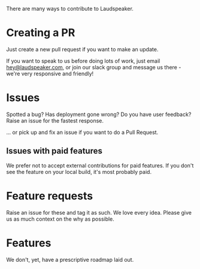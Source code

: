 There are many ways to contribute to Laudspeaker.

# Creating a PR

Just create a new pull request if you want to make an update.

If you want to speak to us before doing lots of work, just email hey@laudspeaker.com, or join our slack group and message us there - we're very responsive and friendly!

# Issues

Spotted a bug? Has deployment gone wrong? Do you have user feedback? Raise an issue for the fastest response.

... or pick up and fix an issue if you want to do a Pull Request.

## Issues with paid features

We prefer not to accept external contributions for paid features. If you don't see the feature on your local build, it's most probably paid.

# Feature requests

Raise an issue for these and tag it as such. We love every idea. Please give us as much context on the why as possible.

# Features

We don't, yet, have a prescriptive roadmap laid out.
